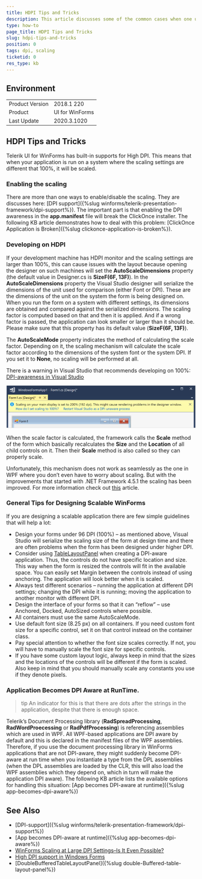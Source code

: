 ```yaml
---
title: HDPI Tips and Tricks
description: This article discusses some of the common cases when one uses HDPI.
type: how-to
page_title: HDPI Tips and Tricks
slug: hdpi-tips-and-tricks
position: 0
tags: dpi, scaling
ticketid: 0
res_type: kb
---
```



## Environment
<table>
    <tr>
        <td>Product Version</td>
        <td>2018.1 220</td>
    </tr>
    <tr>
        <td>Product</td>
        <td>UI for WinForms</td>
    </tr>
    <tr>
        <td>Last Update</td>
        <td>2020.3.1020</td>
    </tr>
</table>


## HDPI Tips and Tricks

Telerik UI for WinForms has built-in supports for High DPI. This means that when your application is run on a system where the scaling settings are different that 100%, it will be scaled.

### Enabling the scaling

There are more than one ways to enable/disable the scaling. They are discusses here: [DPI support]({%slug winforms/telerik-presentation-framework/dpi-support%}). The important part is that enabling the DPI awareness in the **app.manifest** file will break the ClickOnce installer. The following KB article demonstrates how to deal with this problem: [ClickOnce Application is Broken]({%slug clickonce-application-is-broken%}).

### Developing on HDPI 

If your development machine has HDPI monitor and the scaling settings are larger than 100%, this can cause issues with the layout because opening the designer on such machines will set the __AutoScaleDimensions__ property (the default value in Designer.cs is **SizeF(6F, 13F)**). In the **AutoScaleDimensions** property the Visual Studio designer will serialize the dimensions of the unit used for comparison (either Font or DPI). These are the dimensions of the unit on the system the form is being designed on. When you run the form on a system with different settings, its dimensions are obtained and compared against the serialized dimensions. The scaling factor is computed based on that and then it is applied. And if a wrong factor is passed, the application can look smaller or larger than it should be. Please make sure that this property has its default value (__SizeF(6F, 13F)__).

The **AutoScaleMode** property indicates the method of calculating the scale factor. Depending on it, the scaling mechanism will calculate the scale factor according to the dimensions of the system font or the system DPI. If you set it to **None**, no scaling will be performed at all.

There is a warning in Visual Studio that recommends developing on 100%: [DPI-awareness in Visual Studio](https://docs.microsoft.com/en-us/dotnet/framework/winforms/disable-dpi-awareness-visual-studio)

![hdpi-tips-and-tricks 001](images/hdpi-tips-and-tricks001.png)

When the scale factor is calculated, the framework calls the **Scale** method of the form which basically recalculates the **Size** and the **Location** of all child controls on it. Then their **Scale** method is also called so they can properly scale.

Unfortunately, this mechanism does not work as seamlessly as the one in WPF where you don’t even have to worry about scaling. But with the improvements that started with .NET Framework 4.5.1 the scaling has been improved. For more information check out [this](https://docs.microsoft.com/en-us/dotnet/desktop/winforms/automatic-scaling-in-windows-forms?view=netframeworkdesktop-4.8) article.

### General Tips for Designing Scalable WinForms

If you are designing a scalable application there are few simple guidelines that will help a lot:

* Design your forms under 96 DPI (100%) – as mentioned above, Visual Studio will serialize the scaling size of the form at design time and there are often problems when the form has been designed under higher DPI.
* Consider using [TableLayoutPanel](https://docs.microsoft.com/en-us/dotnet/api/system.windows.forms.tablelayoutpanel?view=netcore-3.1) when creating a DPI-aware application. Thus, the controls do not have specific location and size. This way when the form is resized the controls will fit in the available space. You can easily set Margin between the controls instead of using anchoring. The application will look better when it is scaled.   
* Always test different scenarios – running the application at different DPI settings; changing the DPI while it is running; moving the application to another monitor with different DPI.
* Design the interface of your forms so that it can “reflow” – use Anchored, Docked, AutoSized controls where possible.
* All containers must use the same AutoScaleMode.
* Use default font size (8.25 px) on all containers. If you need custom font size for a specific control, set it on that control instead on the container class.
* Pay special attention to whether the font size scales correctly. If not, you will have to manually scale the font size for specific controls.
* If you have some custom layout logic, always keep in mind that the sizes and the locations of the controls will be different if the form is scaled. Also keep in mind that you should manually scale any constants you use if they denote pixels.

### Application Becomes DPI Aware at RunTime.

>tip An indicator for this is that there are dots after the strings in the application, despite that there is enough space. 

Telerik’s Document Processing library (**RadSpreadProcessing**, **RadWordProecessing** or **RadPdfProcessing**) is referencing assemblies which are used in WPF. All WPF-based applications are DPI aware by default and this is declared in the manifest files of the WPF assemblies. Therefore, if you use the document processing library in WinForms applications that are not DPI-aware, they might suddenly become DPI-aware at run time when you instantiate a type from the DPL assemblies (when the DPL assemblies are loaded by the CLR, this will also load the WPF assemblies which they depend on, which in turn will make the application DPI aware). The following KB article lists the available options for handling this situation: [App becomes DPI-aware at runtime]({%slug app-becomes-dpi-aware%})

## See Also

* [DPI-support]({%slug winforms/telerik-presentation-framework/dpi-support%})
* [App becomes DPI-aware at runtime]({%slug app-becomes-dpi-aware%})
* [WinForms Scaling at Large DPI Settings–Is It Even Possible?](https://www.telerik.com/blogs/winforms-scaling-at-large-dpi-settings-is-it-even-possible-)
* [High DPI support in Windows Forms](https://docs.microsoft.com/en-us/dotnet/framework/winforms/high-dpi-support-in-windows-forms)
* [DoubleBufferedTableLayoutPanel]({%slug double-Buffered-table-layout-panel%})